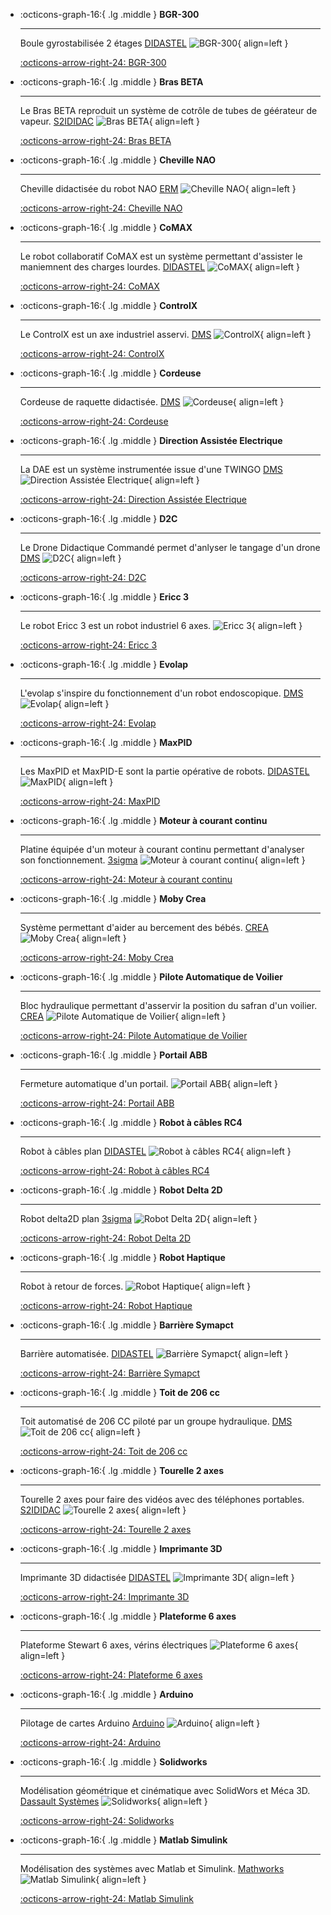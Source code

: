 <div class="grid cards" markdown> 

-   :octicons-graph-16:{ .lg .middle } __BGR-300__
 
    --- 
 
    Boule gyrostabilisée 2 étages [DIDASTEL](http://www.didastel.fr/)
    ![BGR-300](../img/bgr-300.png){ align=left } 
 
    [:octicons-arrow-right-24: BGR-300](bgr-300) 

-   :octicons-graph-16:{ .lg .middle } __Bras BETA__
 
    --- 
 
    Le Bras BETA reproduit un système de cotrôle de tubes de géérateur de vapeur. [S2IDIDAC](https://s2ididac.com/)
    ![Bras BETA](../img/bras-beta.png){ align=left } 
 
    [:octicons-arrow-right-24: Bras BETA](bras-beta) 

-   :octicons-graph-16:{ .lg .middle } __Cheville NAO__
 
    --- 
 
    Cheville didactisée du robot NAO [ERM](https://www.erm-automatismes.com/)
    ![Cheville NAO](../img/cheville-nao.png){ align=left } 
 
    [:octicons-arrow-right-24: Cheville NAO](cheville-nao) 

-   :octicons-graph-16:{ .lg .middle } __CoMAX__
 
    --- 
 
    Le robot collaboratif CoMAX est un système permettant d'assister le maniemnent des charges lourdes. [DIDASTEL](http://www.didastel.fr/)
    ![CoMAX](../img/comax.png){ align=left } 
 
    [:octicons-arrow-right-24: CoMAX](comax) 

-   :octicons-graph-16:{ .lg .middle } __ControlX__
 
    --- 
 
    Le ControlX est un axe industriel asservi. [DMS](https://www.dmseducation.eu/)
    ![ControlX](../img/controlx.png){ align=left } 
 
    [:octicons-arrow-right-24: ControlX](controlx) 

-   :octicons-graph-16:{ .lg .middle } __Cordeuse__
 
    --- 
 
    Cordeuse de raquette didactisée. [DMS](https://www.dmseducation.eu/)
    ![Cordeuse](../img/cordeuse.png){ align=left } 
 
    [:octicons-arrow-right-24: Cordeuse](cordeuse) 

-   :octicons-graph-16:{ .lg .middle } __Direction Assistée Electrique__
 
    --- 
 
    La DAE est un système instrumentée issue d'une TWINGO [DMS](https://www.dmseducation.eu/)
    ![Direction Assistée Electrique](../img/dae.png){ align=left } 
 
    [:octicons-arrow-right-24: Direction Assistée Electrique](dae) 

-   :octicons-graph-16:{ .lg .middle } __D2C__
 
    --- 
 
    Le Drone Didactique Commandé permet d'anlyser le tangage d'un drone [DMS](https://www.dmseducation.eu/)
    ![D2C](../img/d2c.png){ align=left } 
 
    [:octicons-arrow-right-24: D2C](d2c) 

-   :octicons-graph-16:{ .lg .middle } __Ericc 3__
 
    --- 
 
    Le robot Ericc 3 est un robot industriel 6 axes. []()
    ![Ericc 3](../img/ericc.png){ align=left } 
 
    [:octicons-arrow-right-24: Ericc 3](ericc) 

-   :octicons-graph-16:{ .lg .middle } __Evolap__
 
    --- 
 
    L'evolap s'inspire du fonctionnement d'un robot endoscopique. [DMS](https://www.dmseducation.eu/)
    ![Evolap](../img/evolap.png){ align=left } 
 
    [:octicons-arrow-right-24: Evolap](evolap) 

-   :octicons-graph-16:{ .lg .middle } __MaxPID__
 
    --- 
 
    Les MaxPID et MaxPID-E sont la partie opérative de robots. [DIDASTEL](http://www.didastel.fr/)
    ![MaxPID](../img/maxpid.png){ align=left } 
 
    [:octicons-arrow-right-24: MaxPID](maxpid) 

-   :octicons-graph-16:{ .lg .middle } __Moteur à courant continu__
 
    --- 
 
    Platine équipée d'un moteur à courant continu permettant d'analyser son fonctionnement. [3sigma](https://3sigma.fr/Accueil.html)
    ![Moteur à courant continu](../img/moteurcc.png){ align=left } 
 
    [:octicons-arrow-right-24: Moteur à courant continu](moteurcc) 

-   :octicons-graph-16:{ .lg .middle } __Moby Crea__
 
    --- 
 
    Système permettant d'aider au bercement des bébés. [CREA](https://crea-technologie.com/fr/)
    ![Moby Crea](../img/moby-crea.png){ align=left } 
 
    [:octicons-arrow-right-24: Moby Crea](moby-crea) 

-   :octicons-graph-16:{ .lg .middle } __Pilote Automatique de Voilier__
 
    --- 
 
    Bloc hydraulique permettant d'asservir la position du safran d'un voilier. [CREA](https://crea-technologie.com/fr/)
    ![Pilote Automatique de Voilier](../img/pilote-auto.png){ align=left } 
 
    [:octicons-arrow-right-24: Pilote Automatique de Voilier](pilote-auto) 

-   :octicons-graph-16:{ .lg .middle } __Portail ABB__
 
    --- 
 
    Fermeture automatique d'un portail. []()
    ![Portail ABB](../img/portail.png){ align=left } 
 
    [:octicons-arrow-right-24: Portail ABB](portail) 

-   :octicons-graph-16:{ .lg .middle } __Robot à câbles RC4__
 
    --- 
 
    Robot à câbles plan [DIDASTEL](http://www.didastel.fr/)
    ![Robot à câbles RC4](../img/rc4.png){ align=left } 
 
    [:octicons-arrow-right-24: Robot à câbles RC4](rc4) 

-   :octicons-graph-16:{ .lg .middle } __Robot Delta 2D__
 
    --- 
 
    Robot delta2D plan [3sigma](https://3sigma.fr/Accueil.html)
    ![Robot Delta 2D](../img/robot-delta.png){ align=left } 
 
    [:octicons-arrow-right-24: Robot Delta 2D](robot-delta) 

-   :octicons-graph-16:{ .lg .middle } __Robot Haptique__
 
    --- 
 
    Robot à retour de forces. []()
    ![Robot Haptique](../img/robot-haptique.png){ align=left } 
 
    [:octicons-arrow-right-24: Robot Haptique](robot-haptique) 

-   :octicons-graph-16:{ .lg .middle } __Barrière Symapct__
 
    --- 
 
    Barrière automatisée. [DIDASTEL](http://www.didastel.fr/)
    ![Barrière Symapct](../img/sympact.png){ align=left } 
 
    [:octicons-arrow-right-24: Barrière Symapct](sympact) 

-   :octicons-graph-16:{ .lg .middle } __Toit de 206 cc__
 
    --- 
 
    Toit automatisé de 206 CC piloté par un groupe hydraulique. [DMS](https://www.dmseducation.eu/)
    ![Toit de 206 cc](../img/toit-202.png){ align=left } 
 
    [:octicons-arrow-right-24: Toit de 206 cc](toit-206) 

-   :octicons-graph-16:{ .lg .middle } __Tourelle 2 axes__
 
    --- 
 
    Tourelle 2 axes pour faire des vidéos avec des téléphones portables. [S2IDIDAC](https://s2ididac.com/)
    ![Tourelle 2 axes](../img/tourelle.png){ align=left } 
 
    [:octicons-arrow-right-24: Tourelle 2 axes](tourelle) 

-   :octicons-graph-16:{ .lg .middle } __Imprimante 3D__
 
    --- 
 
    Imprimante 3D didactisée [DIDASTEL](http://www.didastel.fr/)
    ![Imprimante 3D](../img/i3d.png){ align=left } 
 
    [:octicons-arrow-right-24: Imprimante 3D](i3d) 

-   :octicons-graph-16:{ .lg .middle } __Plateforme 6 axes__
 
    --- 
 
    Plateforme Stewart 6 axes, vérins électriques []()
    ![Plateforme 6 axes](../img/plateforme.png){ align=left } 
 
    [:octicons-arrow-right-24: Plateforme 6 axes](plateforme) 

-   :octicons-graph-16:{ .lg .middle } __Arduino__
 
    --- 
 
    Pilotage de cartes Arduino [Arduino](https://www.arduino.cc/)
    ![Arduino](../img/arduino.png){ align=left } 
 
    [:octicons-arrow-right-24: Arduino](arduino) 

-   :octicons-graph-16:{ .lg .middle } __Solidworks__
 
    --- 
 
    Modélisation géométrique et cinématique avec SolidWors et Méca 3D. [Dassault Systèmes](https://www.3ds.com/fr/)
    ![Solidworks](../img/sw.svg){ align=left } 
 
    [:octicons-arrow-right-24: Solidworks](sw) 

-   :octicons-graph-16:{ .lg .middle } __Matlab Simulink__
 
    --- 
 
    Modélisation des systèmes avec Matlab et Simulink. [Mathworks](https://fr.mathworks.com/)
    ![Matlab Simulink](../img/matlab.svg){ align=left } 
 
    [:octicons-arrow-right-24: Matlab Simulink](matlab) 

